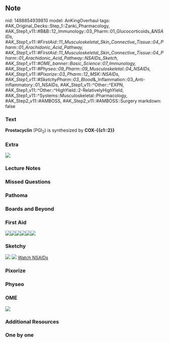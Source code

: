 ## Note
nid: 1488854939810
model: AnKingOverhaul
tags: #AK_Original_Decks::Step_1::Zanki_Pharmacology, #AK_Step1_v11::#B&B::12_Immunology::03_Pharm::01_Glucocorticoids_&_NSAIDs, #AK_Step1_v11::#FirstAid::11_Musculoskeletal_Skin_Connective_Tissue::04_Pharm::01_Arachidonic_Acid_Pathway, #AK_Step1_v11::#FirstAid::11_Musculoskeletal_Skin_Connective_Tissue::04_Pharm::01_Arachidonic_Acid_Pathway::NSAIDs_Sketch, #AK_Step1_v11::#OME_banner::Basic_Science::07_Immunology, #AK_Step1_v11::#Physeo::09_Pharm::09_Musculoskeletal::04_NSAIDs, #AK_Step1_v11::#Pixorize::03_Pharm::12_MSK::NSAIDs, #AK_Step1_v11::#SketchyPharm::03_Blood_&_Inflammation::03_Anti-inflammatory::01_NSAIDs, #AK_Step1_v11::^Other::^EXPN, #AK_Step1_v11::^Other::^HighYield::2-RelativelyHighYield, #AK_Step1_v11::^Systems::Musculoskeletal::Pharmacology, #AK_Step2_v11::#AMBOSS, #AK_Step2_v11::#AMBOSS::Surgery
markdown: false

### Text
<div>
  <b>Prostacyclin</b> (PGI<sub>2</sub>) is synthesized by
  <b>COX-{{c1::2}}</b>
</div>

### Extra
<img src="paste-781507954213409.jpg">

### Lecture Notes


### Missed Questions


### Pathoma


### Boards and Beyond


### First Aid
<img src="paste-147106924855299.jpg"><img src=
"paste-634817641185283.jpg"><img src=
"paste-638021686788099.jpg"><img src=
"paste-232039903133699.jpg"><img src=
"paste-644528562241539.jpg"><img src="paste-224652559384579.jpg">

### Sketchy
<img src="paste-577441173078017.jpg"> <img src=
"paste-af3fac2cfd689d0be10bb96ebcb5bb3df0c0c332.png"> <a href=
"https://dashboard.sketchy.com/study/medical/courses/medical-pharmacology/units/medical-pharmacology-blood-inflammation/videos/medical-pharmacology-blood-and-inflammation-anti-inflammatory-nsaids?utm_source=anki&utm_medium=partnership&utm_campaign=february_update&utm_content=medical">
Watch NSAIDs</a>

### Pixorize


### Physeo


### OME
<div class="ome-widget">
  <a href=
  "https://onlinemeded.org/spa/immunology?ref=anki"><img src=
  "_OME_AnkiFlashcards_Topic_1.png"></a>
</div>

### Additional Resources


### One by one

